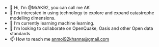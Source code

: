 - 👋 Hi, I’m @MrAK92, you can call me AK
- 👀 I’m interested in using technology to explore and expand catastrophe modelling dimensions.
- 🌱 I’m currently learning machine learning.
- 💞️ I’m looking to collaborate on OpenQuake, Oasis and other Open data standards
- 📫 How to reach me anmol92khanna@gmail.com

<!---
MrAK92/MrAK92 is a ✨ special ✨ repository because its `README.md` (this file) appears on your GitHub profile.
You can click the Preview link to take a look at your changes.
--->
